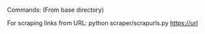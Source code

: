 Commands: (From base directory)

For scraping links from URL: python scraper/scrapurls.py <https://url>